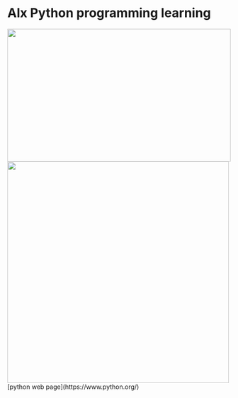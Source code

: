 # Alx Python programming learning 

<div style="margin: auto;">
	<img src="https://upload.wikimedia.org/wikipedia/commons/f/f8/Python_logo_and_wordmark.svg" width="100%" height="300px"/>
<img src="https://rails-assets.alx-apply.hbtn.io/assets/brand_alx/school-logo_tablet-3839f287a4a91e5e6a4c96cde84e9c19b13c1ffedb6771344ea29bed450e48d0.png" width="500px" height="500px"/>
</div>
[python web page](https://www.python.org/)